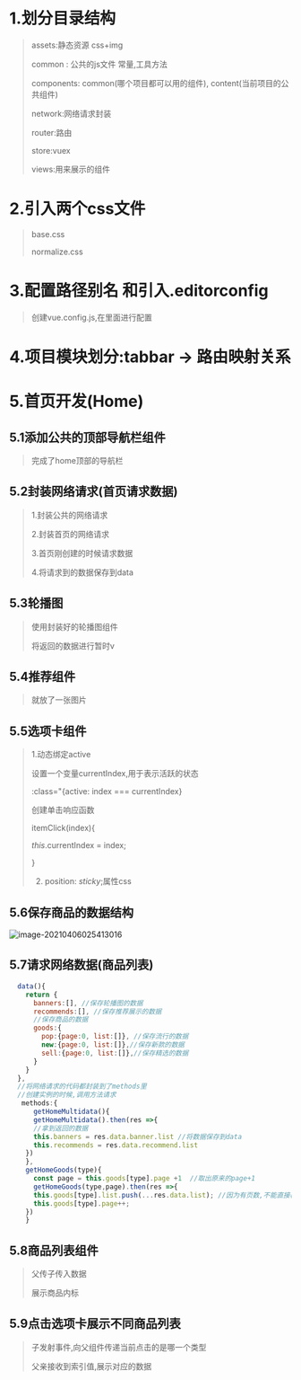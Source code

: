 # 1.划分目录结构

> assets:静态资源    css+img
>
> common : 公共的js文件     常量,工具方法
>
> components:  common(哪个项目都可以用的组件), content(当前项目的公共组件)
>
> network:网络请求封装
>
> router:路由
>
> store:vuex
>
> views:用来展示的组件



# 2.引入两个css文件

> base.css
>
> normalize.css



# 3.配置路径别名 和引入.editorconfig

> 创建vue.config.js,在里面进行配置





# 4.项目模块划分:tabbar -> 路由映射关系



# 5.首页开发(Home)

## 5.1添加公共的顶部导航栏组件

> 完成了home顶部的导航栏



## 5.2封装网络请求(首页请求数据)

> 1.封装公共的网络请求
>
> 2.封装首页的网络请求
>
> 3.首页刚创建的时候请求数据
>
> 4.将请求到的数据保存到data



## 5.3轮播图

> 使用封装好的轮播图组件
>
> 将返回的数据进行暂时v



## 5.4推荐组件

> 就放了一张图片



## 5.5选项卡组件

> 1.动态绑定active
>
> 设置一个变量currentIndex,用于表示活跃的状态
>
> :class="{active: index === currentIndex}
>
> 创建单击响应函数
>
>  itemClick(index){
>
>    *this*.currentIndex = index;
>
>   }
>
> 2. position: *sticky*;属性css



## 5.6保存商品的数据结构

![image-20210406025413016](https://www.shiconggun.cn/wz/img/image-20210406025413016.png)

## 5.7请求网络数据(商品列表)

```javascript
  data(){
    return {
      banners:[], //保存轮播图的数据
      recommends:[], //保存推荐展示的数据
      //保存商品的数据
      goods:{
        pop:{page:0, list:[]}, //保存流行的数据
        new:{page:0, list:[]},//保存新款的数据
        sell:{page:0, list:[]},//保存精选的数据
      }
    }
  },
  //将网络请求的代码都封装到了methods里
  //创建实例的时候,调用方法请求
   methods:{
      getHomeMultidata(){
      getHomeMultidata().then(res =>{
      //拿到返回的数据
      this.banners = res.data.banner.list //将数据保存到data
      this.recommends = res.data.recommend.list
    })
    },
    getHomeGoods(type){
      const page = this.goods[type].page +1  //取出原来的page+1
      getHomeGoods(type,page).then(res =>{
      this.goods[type].list.push(...res.data.list); //因为有页数,不能直接覆盖,要用push
      this.goods[type].page++;
    })
    }
```



## 5.8商品列表组件

> 父传子传入数据
>
> 展示商品内标



## 5.9点击选项卡展示不同商品列表

> 子发射事件,向父组件传递当前点击的是哪一个类型
>
> 父亲接收到索引值,展示对应的数据

